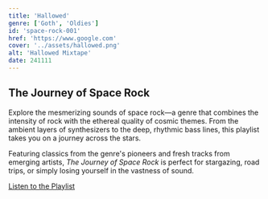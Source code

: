 ```yaml
---
title: 'Hallowed'
genre: ['Goth', 'Oldies']
id: 'space-rock-001'
href: 'https://www.google.com'
cover: '../assets/hallowed.png'
alt: 'Hallowed Mixtape'
date: 241111
---
```


## The Journey of Space Rock

Explore the mesmerizing sounds of space rock—a genre that combines the intensity of rock with the ethereal quality of cosmic themes. From the ambient layers of synthesizers to the deep, rhythmic bass lines, this playlist takes you on a journey across the stars.

Featuring classics from the genre's pioneers and fresh tracks from emerging artists, _The Journey of Space Rock_ is perfect for stargazing, road trips, or simply losing yourself in the vastness of sound.

[Listen to the Playlist](https://example.com/space-rock-playlist)
